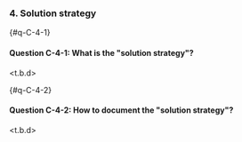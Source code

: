 
### 4. Solution strategy

{#q-C-4-1}
#### Question C-4-1: What is the "solution strategy"?

<t.b.d>


{#q-C-4-2}
#### Question C-4-2: How to document the "solution strategy"?

<t.b.d>
